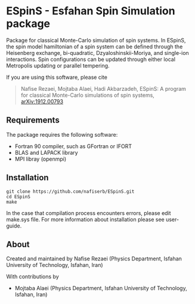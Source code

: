 # ESpinS - Esfahan Spin Simulation package

Package for classical Monte-Carlo simulation of spin systems.
In ESpinS, the spin model hamiltonian of a spin system can be defined through 
the Heisenberg exchange, bi-quadratic, Dzyaloshinskii-Moriya, and single-ion interactions. 
Spin configurations can be updated through either local Metropolis updating or parallel tempering. 

If you are using this software, please cite
> Nafise Rezaei, Mojtaba Alaei, Hadi Akbarzadeh, ESpinS: A program for classical Monte-Carlo simulations of spin systems, [arXiv:1912.00793](https://arxiv.org/abs/1912.00793)


## Requirements

The package requires the following software:

* Fortran 90 compiler, such as GFortran or IFORT
* BLAS and LAPACK library
* MPI libray (openmpi)

## Installation

    git clone https://github.com/nafiserb/ESpinS.git
    cd ESpinS
    make

In the case that compilation process encounters errors, please edit make.sys file. 
For more information about installation please see user-guide.

## About

Created and maintained by Nafise Rezaei (Physics Department, Isfahan University of Technology, Isfahan, Iran)

With contributions by
* Mojtaba Alaei (Physics Department, Isfahan University of Technology, Isfahan, Iran)
